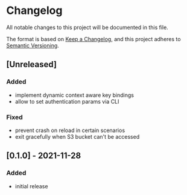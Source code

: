 # Changelog

All notable changes to this project will be documented in this file.

The format is based on [Keep a Changelog](https://keepachangelog.com/en/1.0.0/),
and this project adheres to [Semantic Versioning](https://semver.org/spec/v2.0.0.html).

## [Unreleased]

### Added

- implement dynamic context aware key bindings
- allow to set authentication params via CLI

### Fixed

- prevent crash on reload in certain scenarios
- exit gracefully when S3 bucket can't be accessed

## [0.1.0] - 2021-11-28

### Added

- initial release
